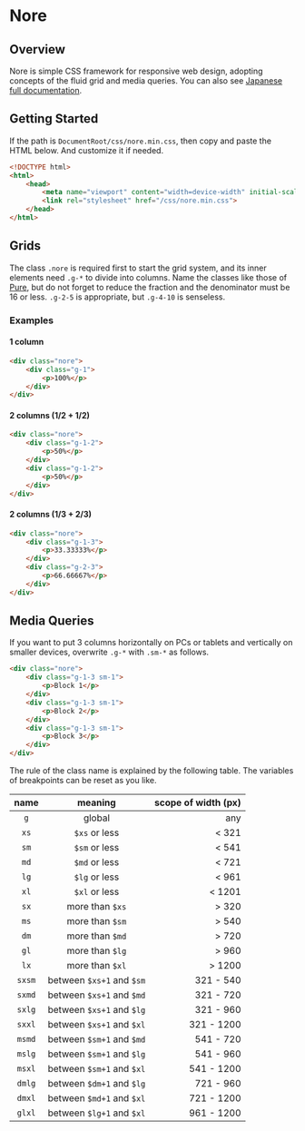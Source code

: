 # Nore

## Overview

Nore is simple CSS framework for responsive web design, adopting concepts of the fluid grid and media queries. You can also see [Japanese full documentation](http://wazly.net/app/nore).

## Getting Started

If the path is `DocumentRoot/css/nore.min.css`, then copy and paste the HTML below. And customize it if needed.

```html
<!DOCTYPE html>
<html>
    <head>
        <meta name="viewport" content="width=device-width" initial-scale="1" maximum-scale="1" user-scalable="no">
        <link rel="stylesheet" href="/css/nore.min.css">
    </head>
</html>
```

## Grids

The class `.nore` is required first to start the grid system, and its inner elements need `.g-*` to divide into columns.
Name the classes like those of [Pure](http://purecss.io/grids/), but do not forget to reduce the fraction and the denominator must be 16 or less.
`.g-2-5` is appropriate, but `.g-4-10` is senseless.

### Examples

#### 1 column

```html
<div class="nore">
    <div class="g-1">
        <p>100%</p>
    </div>
</div>
```

#### 2 columns (1/2 + 1/2)

```html
<div class="nore">
    <div class="g-1-2">
        <p>50%</p>
    </div>
    <div class="g-1-2">
        <p>50%</p>
    </div>
</div>
```

#### 2 columns (1/3 + 2/3)

```html
<div class="nore">
    <div class="g-1-3">
        <p>33.33333%</p>
    </div>
    <div class="g-2-3">
        <p>66.66667%</p>
    </div>
</div>
```

## Media Queries

If you want to put 3 columns horizontally on PCs or tablets and vertically on smaller devices, overwrite `.g-*` with `.sm-*` as follows.

```html
<div class="nore">
    <div class="g-1-3 sm-1">
        <p>Block 1</p>
    </div>
    <div class="g-1-3 sm-1">
        <p>Block 2</p>
    </div>
    <div class="g-1-3 sm-1">
        <p>Block 3</p>
    </div>
</div>
```

The rule of the class name is explained by the following table.
The variables of breakpoints can be reset as you like.

|name  |meaning                  |scope of width (px)|
|:----:|:-----------------------:|------------------:|
|`g`   |global                   |any                |
|`xs`  |`$xs` or less            |<  321             |
|`sm`  |`$sm` or less            |<  541             |
|`md`  |`$md` or less            |<  721             |
|`lg`  |`$lg` or less            |<  961             |
|`xl`  |`$xl` or less            |< 1201             |
|`sx`  |more than `$xs`          |>  320             |
|`ms`  |more than `$sm`          |>  540             |
|`dm`  |more than `$md`          |>  720             |
|`gl`  |more than `$lg`          |>  960             |
|`lx`  |more than `$xl`          |>  1200            |
|`sxsm`|between `$xs+1` and `$sm`|321 -  540         |
|`sxmd`|between `$xs+1` and `$md`|321 -  720         |
|`sxlg`|between `$xs+1` and `$lg`|321 -  960         |
|`sxxl`|between `$xs+1` and `$xl`|321 - 1200         |
|`msmd`|between `$sm+1` and `$md`|541 -  720         |
|`mslg`|between `$sm+1` and `$lg`|541 -  960         |
|`msxl`|between `$sm+1` and `$xl`|541 - 1200         |
|`dmlg`|between `$dm+1` and `$lg`|721 -  960         |
|`dmxl`|between `$md+1` and `$xl`|721 - 1200         |
|`glxl`|between `$lg+1` and `$xl`|961 - 1200         |
